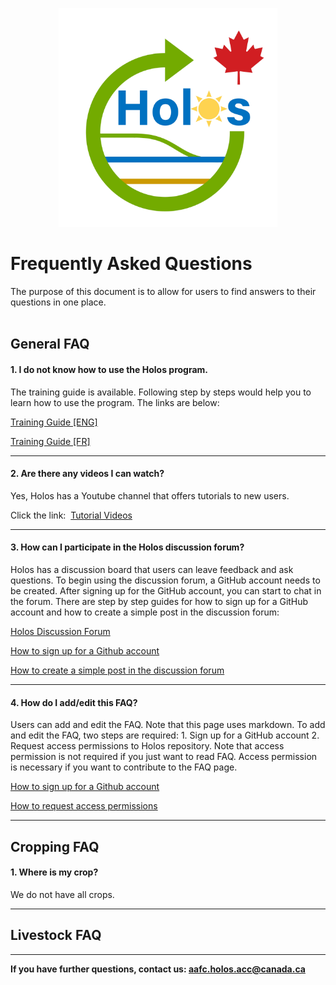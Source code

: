 <p align="center">
<img src="../../Images/logo.png" alt="Holos Logo" width="350" height="350"/>
<br>
</p>

# Frequently Asked Questions

The purpose of this document is to allow for users to find answers to their questions in one place. 
<br><br>


## General FAQ

#### 1. I do not know how to use the Holos program.
<p>The training guide is available. Following step by steps would help you to learn how to use the program. The links are below:

<a href="https://github.com/holos-aafc/Holos/blob/main/H.Content/Documentation/Training/Holos_4_Training_Guide.md">Training Guide [ENG]</a>

<a href="https://github.com/holos-aafc/Holos/blob/main/H.Content/Documentation/Training/Holos_4_Training_Guide-fr.md">Training Guide [FR]</a>
</P>

---

#### 2. Are there any videos I can watch?
<p> Yes, Holos has a Youtube channel that offers tutorials to new users.

Click the link:&nbsp;&nbsp;<a href="https://www.youtube.com/channel/UCHDORmZ73VICHzqm_yVpM_Q">Tutorial Videos</a>
</p>

---

#### 3. How can I participate in the Holos discussion forum?
<p>  Holos has a discussion board that users can leave feedback and ask questions. To begin using the discussion forum, a GitHub account needs to be created. After signing up for the GitHub account, you can start to chat in the forum. There are step by step guides for how to sign up for a GitHub account and how to create a simple post in the discussion forum:        

<a href="https://github.com/holos-aafc/Holos/discussions">Holos Discussion Forum</a>

<a href="https://github.com/holos-aafc/Holos/blob/main/H.Content/Documentation/FAQ/GitHub%20account.md#how-to-create-a-github-account">How to sign up for a Github account</a>

<a href="https://github.com/holos-aafc/Holos/blob/main/H.Content/Documentation/FAQ/GitHub%20account.md#how-to-write-a-post-in-the-discussion-forum">How to create a simple post in the discussion forum</a>
</p>

---

#### 4. How do I add/edit this FAQ?
<p> Users can add and edit the FAQ. Note that this page uses markdown. To add and edit the FAQ, two steps are required: 1. Sign up for a GitHub account 2.   
Request access permissions to Holos repository. Note that access permission is not required if you just want to read FAQ. Access permission is necessary if you want to contribute to the FAQ page. 

<a href="">How to sign up for a Github account</a>

<a href="">How to request access permissions</a>
</p>

---

## Cropping FAQ

#### 1. Where is my crop?
We do not have all crops.

---

## Livestock FAQ

---

**If you have further questions, contact us: 
<a href = "aafc.holos.acc@canada.ca ">aafc.holos.acc@canada.ca</a>**